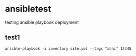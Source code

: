 # ansibletest
testing ansible playbook deployment

## test1

```
ansible-playbook -i inventory site.yml --tags "abhi" 12345
```
